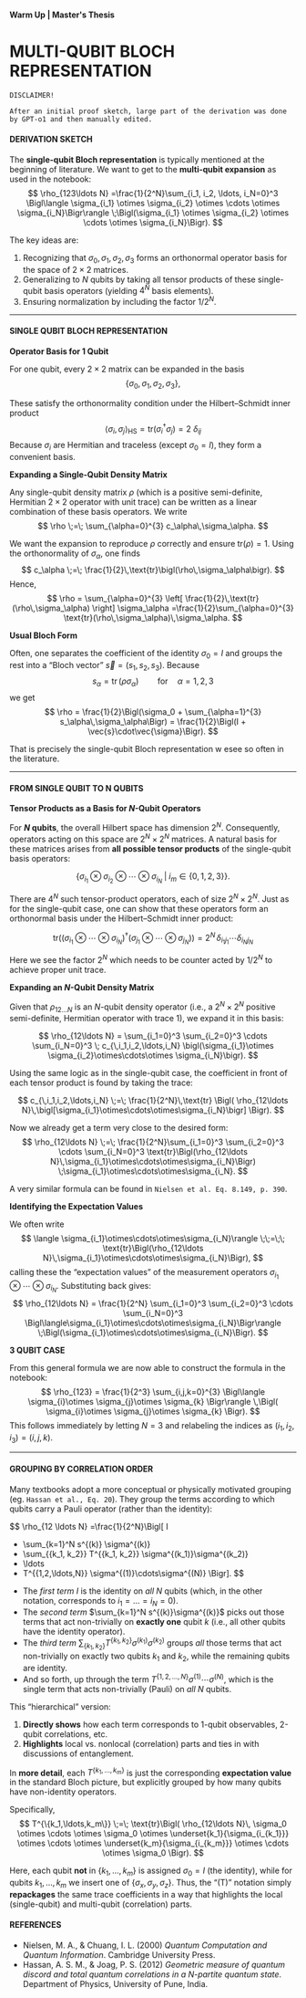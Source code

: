 #### Warm Up | Master's Thesis

# MULTI-QUBIT BLOCH REPRESENTATION



```
DISCLAIMER!

After an initial proof sketch, large part of the derivation was done by GPT-o1 and then manually edited.
```



#### DERIVATION SKETCH

The **single-qubit Bloch representation** is typically mentioned at the beginning of literature. We want to get to the **multi-qubit expansion** as used in the notebook:
$$
\rho_{123\ldots N}
=\frac{1}{2^N}\sum_{i_1, i_2, \ldots, i_N=0}^3
\Bigl\langle \sigma_{i_1} \otimes \sigma_{i_2} \otimes \cdots \otimes \sigma_{i_N}\Bigr\rangle 
\;\Bigl(\sigma_{i_1} \otimes \sigma_{i_2} \otimes \cdots \otimes \sigma_{i_N}\Bigr).
$$

The key ideas are:

1. Recognizing that $\sigma_0,\sigma_1,\sigma_2,\sigma_3$ forms an orthonormal operator basis for the space of $2\times 2$ matrices.
2. Generalizing to $N$ qubits by taking all tensor products of these single-qubit basis operators (yielding $4^N$ basis elements).
3. Ensuring normalization by including the factor $1/2^N$.

---



#### SINGLE QUBIT BLOCH REPRESENTATION

**Operator Basis for 1 Qubit**

For one qubit, every $2\times 2$ matrix can be expanded in the basis
$$
\{\sigma_0, \sigma_1, \sigma_2, \sigma_3\},
$$

These satisfy the orthonormality condition under the Hilbert–Schmidt inner product
$$
\left\langle\sigma_i, \sigma_j\right\rangle_{\mathrm{HS}}=\text{tr}(\sigma_i^\dagger \sigma_j) = 2\ \delta_{ij}
$$
Because $\sigma_i$ are Hermitian and traceless (except $\sigma_0=I$), they form a convenient basis.



**Expanding a Single-Qubit Density Matrix**

Any single-qubit density matrix $\rho$ (which is a positive semi-definite, Hermitian $2\times 2$ operator with unit trace) can be written as a linear combination of these basis operators. We write
$$
\rho \;=\; \sum_{\alpha=0}^{3} c_\alpha\,\sigma_\alpha.
$$

We want the expansion to reproduce $\rho$ correctly and ensure $\text{tr}(\rho)=1$. Using the orthonormality of $\sigma_\alpha$, one finds
$$
c_\alpha \;=\; \frac{1}{2}\,\text{tr}\bigl(\rho\,\sigma_\alpha\bigr).
$$
Hence,
$$
\rho 
= \sum_{\alpha=0}^{3} \left[ \frac{1}{2}\,\text{tr}(\rho\,\sigma_\alpha) \right] \sigma_\alpha
=\frac{1}{2}\sum_{\alpha=0}^{3} \text{tr}(\rho\,\sigma_\alpha)\,\sigma_\alpha.
$$



**Usual Bloch Form**

Often, one separates the coefficient of the identity $\sigma_0=I$ and groups the rest into a “Bloch vector” $\vec{s}=(s_1,s_2,s_3)$. Because
$$
s_\alpha=\operatorname{tr}\left(\rho \sigma_\alpha\right) \quad \quad \text{for} \quad \alpha=1,2,3
$$
we get
$$
\rho 
= \frac{1}{2}\Bigl(\sigma_0 + \sum_{\alpha=1}^{3} s_\alpha\,\sigma_\alpha\Bigr)
= \frac{1}{2}\Bigl(I + \vec{s}\cdot\vec{\sigma}\Bigr).
$$

That is precisely the single-qubit Bloch representation w esee so often in the literature.

---



#### FROM SINGLE QUBIT TO N QUBITS

**Tensor Products as a Basis for $N$-Qubit Operators**

For **$N$ qubits**, the overall Hilbert space has dimension $2^N$. Consequently, operators acting on this space are $2^N \times 2^N$ matrices. A natural basis for these matrices arises from **all possible tensor products** of the single-qubit basis operators:

$$
\bigl\{
\sigma_{i_1} \otimes \sigma_{i_2} \otimes \cdots \otimes \sigma_{i_N}
\;\big|\;
i_m \in \{0,1,2,3\}\bigr\}.
$$

There are $4^N$ such tensor-product operators, each of size $2^N \times 2^N$. Just as for the single-qubit case, one can show that these operators form an orthonormal basis under the Hilbert–Schmidt inner product:

$$
\text{tr}\bigl(
(\sigma_{i_1}\otimes\cdots\otimes\sigma_{i_N})^\dagger
(\sigma_{j_1}\otimes\cdots\otimes\sigma_{j_N})
\bigr)
= 2^N\,\delta_{i_1j_1}\cdots\delta_{i_N j_N}
$$

Here we see the factor $2^N$ which needs to be counter acted by $1/2^N$ to achieve proper unit trace.



**Expanding an $N$-Qubit Density Matrix**

Given that $\rho_{12\ldots N}$ is an $N$-qubit density operator (i.e., a $2^N \times 2^N$ positive semi-definite, Hermitian operator with trace 1), we expand it in this basis:

$$
\rho_{12\ldots N}
= \sum_{i_1=0}^3 \sum_{i_2=0}^3 \cdots \sum_{i_N=0}^3
\; c_{\,i_1,i_2,\ldots,i_N} 
\bigl(\sigma_{i_1}\otimes \sigma_{i_2}\otimes\cdots\otimes \sigma_{i_N}\bigr).
$$

Using the same logic as in the single-qubit case, the coefficient in front of each tensor product is found by taking the trace:

$$
c_{\,i_1,i_2,\ldots,i_N}
\;=\;
\frac{1}{2^N}\,\text{tr}
\Bigl(
\rho_{12\ldots N}\,\bigl[\sigma_{i_1}\otimes\cdots\otimes\sigma_{i_N}\bigr]
\Bigr).
$$

Now we already get a term very close to the desired form:
$$
\rho_{12\ldots N}
\;=\;
\frac{1}{2^N}\sum_{i_1=0}^3 \sum_{i_2=0}^3 \cdots \sum_{i_N=0}^3
\text{tr}\Bigl(\rho_{12\ldots N}\,\sigma_{i_1}\otimes\cdots\otimes\sigma_{i_N}\Bigr)
\;\sigma_{i_1}\otimes\cdots\otimes\sigma_{i_N}.
$$

A very similar formula can be found in `Nielsen et al. Eq. 8.149, p. 390`.



**Identifying the Expectation Values**

We often write
$$
\langle \sigma_{i_1}\otimes\cdots\otimes\sigma_{i_N}\rangle
\;\;=\;\;
\text{tr}\Bigl(\rho_{12\ldots N}\,\sigma_{i_1}\otimes\cdots\otimes\sigma_{i_N}\Bigr),
$$
calling these the “expectation values” of the measurement operators $\sigma_{i_1}\otimes\cdots\otimes\sigma_{i_N}$. Substituting back gives:
$$
\rho_{12\ldots N}
= \frac{1}{2^N} 
\sum_{i_1=0}^3 \sum_{i_2=0}^3 \cdots \sum_{i_N=0}^3
\Bigl\langle\sigma_{i_1}\otimes\cdots\otimes\sigma_{i_N}\Bigr\rangle
\;\Bigl(\sigma_{i_1}\otimes\cdots\otimes\sigma_{i_N}\Bigr).
$$

**3 QUBIT CASE**

From this general formula we are now able to construct the formula in the notebook:
$$
\rho_{123}
= \frac{1}{2^3} \sum_{i,j,k=0}^{3} 
\Bigl\langle 
\sigma_{i}\otimes \sigma_{j}\otimes \sigma_{k}
\Bigr\rangle
\,\Bigl(
\sigma_{i}\otimes \sigma_{j}\otimes \sigma_{k}
\Bigr).
$$
This follows immediately by letting $N=3$ and relabeling the indices as $(i_1,i_2,i_3)=(i,j,k)$.

---



#### GROUPING BY CORRELATION ORDER

Many textbooks adopt a more conceptual or physically motivated grouping (eg. `Hassan et al., Eq. 20`). They group the terms according to which qubits carry a Pauli operator (rather than the identity):

$$
\rho_{12 \ldots N}
=\frac{1}{2^N}\Bigl[
I 
+ \sum_{k=1}^N s^{(k)} \sigma^{(k)} 
+ \sum_{\{k_1, k_2\}} T^{\{k_1, k_2\}} \sigma^{(k_1)}\sigma^{(k_2)}
+ \ldots 
+ T^{\{1,2,\ldots,N\}} \sigma^{(1)}\cdots\sigma^{(N)}
\Bigr].
$$

- The *first term* $I$ is the identity on *all* $N$ qubits (which, in the other notation, corresponds to $i_1 = \ldots = i_N = 0$).  
- The *second term* $\sum_{k=1}^N s^{(k)}\sigma^{(k)}$ picks out those terms that act non-trivially on **exactly one** qubit $k$ (i.e., all other qubits have the identity operator).  
- The *third term* $\sum_{\{k_1, k_2\}} T^{\{k_1, k_2\}}\sigma^{(k_1)}\sigma^{(k_2)}$ groups *all* those terms that act non-trivially on exactly two qubits $k_1$ and $k_2$, while the remaining qubits are identity. 
- And so forth, up through the term $T^{\{1,2,\ldots,N\}}\sigma^{(1)}\cdots\sigma^{(N)}$, which is the single term that acts non-trivially (Pauli) on *all* $N$ qubits.



This “hierarchical” version:
1. **Directly shows** how each term corresponds to 1-qubit observables, 2-qubit correlations, etc.  
2. **Highlights** local vs. nonlocal (correlation) parts and ties in with discussions of entanglement.



In **more detail**, each $T^{\{k_1, \dots, k_m\}}$ is just the corresponding **expectation value** in the standard Bloch picture, but explicitly grouped by how many qubits have non-identity operators.  

Specifically,
$$
T^{\{k_1,\ldots,k_m\}}
\;=\;
\text{tr}\Bigl(
\rho_{12\ldots N}\,
\sigma_0 \otimes \cdots \otimes \sigma_0
\otimes \underset{k_1}{\sigma_{i_{k_1}}}
\otimes \cdots
\otimes \underset{k_m}{\sigma_{i_{k_m}}}
\otimes \cdots
\otimes \sigma_0
\Bigr).
$$

Here, each qubit **not** in $\{k_1,\dots,k_m\}$ is assigned $\sigma_0 = I$ (the identity), while for qubits $k_1,\dots,k_m$ we insert one of $\{\sigma_x, \sigma_y, \sigma_z\}$. Thus, the “\(T\)” notation simply **repackages** the same trace coefficients in a way that highlights the local (single-qubit) and multi-qubit (correlation) parts.



#### REFERENCES

- Nielsen, M. A., & Chuang, I. L. (2000) *Quantum Computation and Quantum Information*. Cambridge University Press.
- Hassan, A. S. M., & Joag, P. S. (2012) *Geometric measure of quantum discord and total quantum correlations in a N-partite quantum state*. Department of Physics, University of Pune, India.







